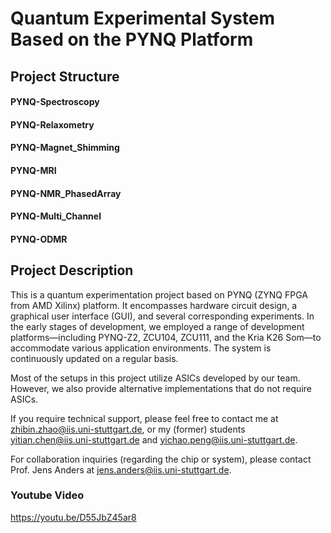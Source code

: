 # Quantum Experimental System Based on the PYNQ Platform

## Project Structure

#### PYNQ-Spectroscopy

#### PYNQ-Relaxometry

#### PYNQ-Magnet_Shimming

#### PYNQ-MRI

#### PYNQ-NMR_PhasedArray

#### PYNQ-Multi_Channel

#### PYNQ-ODMR

## Project Description 

This is a quantum experimentation project based on PYNQ (ZYNQ FPGA from AMD Xilinx) platform. It encompasses hardware circuit design, a graphical user interface (GUI), and several corresponding experiments. In the early stages of development, we employed a range of development platforms—including PYNQ-Z2, ZCU104, ZCU111, and the Kria K26 Som—to accommodate various application environments. The system is continuously updated on a regular basis.

Most of the setups in this project utilize ASICs developed by our team. However, we also provide alternative implementations that do not require ASICs.

If you require technical support, please feel free to contact me at [zhibin.zhao@iis.uni-stuttgart.de](mailto:zhibin.zhao@iis.uni-stuttgart.de), or my (former) students [yitian.chen@iis.uni-stuttgart.de](mailto:yitian.chen@iis.uni-stuttgart.de) and [yichao.peng@iis.uni-stuttgart.de](mailto:yichao.peng@iis.uni-stuttgart.de).

For collaboration inquiries (regarding the chip or system), please contact Prof. Jens Anders at [jens.anders@iis.uni-stuttgart.de](mailto:jens.anders@iis.uni-stuttgart.de).

### Youtube Video

https://youtu.be/D55JbZ45ar8
